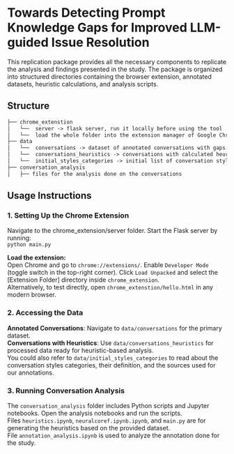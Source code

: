 # Towards Detecting Prompt Knowledge Gaps for Improved LLM-guided Issue Resolution
This replication package provides all the necessary components to replicate the analysis and findings presented in the study. The package is organized into structured directories containing the browser extension, annotated datasets, heuristic calculations, and analysis scripts.

## Structure
```md
├── chrome_extenstion
│   └──  server -> flask server, run it locally before using the tool
│   └──  load the whole folder into the extension manager of Google Chrome to use as a browser extension or simply open the HTML file in a browser to test
├── data
│   └──  conversations -> dataset of annotated conversations with gaps and styles
│   └──  conversations_heuristics -> conversations with calculated heuristics
│   └──  initial_styles_categories -> initial list of conversation styles categories, their definition, and their sources
├── conversation_analysis
│   ├── files for the analysis done on the conversations
```

## Usage Instructions
### 1. Setting Up the Chrome Extension
Navigate to the chrome_extension/server folder.
Start the Flask server by running:\
```python main.py```

**Load the extension:**\
Open Chrome and go to ``chrome://extensions/``.
Enable ``Developer Mode`` (toggle switch in the top-right corner).
Click ``Load Unpacked`` and select the [Extension Folder] directory inside ``chrome_extension``.\
Alternatively, to test directly, open ``chrome_extenstion/hello.html`` in any modern browser.

### 2. Accessing the Data
**Annotated Conversations**: Navigate to ``data/conversations`` for the primary dataset.\
**Conversations with Heuristics**: Use ``data/conversations_heuristics`` for processed data ready for heuristic-based analysis.\
You could also refer to ``data/initial_styles_categories`` to read about the conversation styles categories, their definition, and the sources used for our annotations.

### 3. Running Conversation Analysis
The ``conversation_analysis`` folder includes Python scripts and Jupyter notebooks.
Open the analysis notebooks and run the scripts.\
Files ``heuristics.ipynb``, ``neuralcoref.ipynb.ipynb``, and ``main.py`` are for generating the heuristics based on the provided dataset.\
File ``annotation_analysis.ipynb`` is used to analyze the annotation done for the study.
